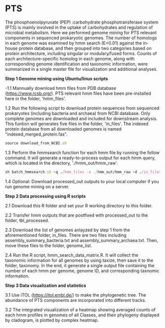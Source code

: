 # PTS
The phosphoenolpyruvate (PEP) :carbohydrate phosphotransferase system (PTS) is mainly involved in the uptake of carbohydrates and regulation of microbial metabolism. Here we performed genome mining for PTS relevant components in sequenced prokaryotic genomes. The number of homologs in each genome was examined by hmm search (E<0.01) against the in-house protein database, and then grouped into two categories based on protein architecture, including singular or modulary/fused forms. Counts of each architecture-specific homolog in each genome, along with corresponding genome identification and taxonomic information, were summarized in a single master file for visualization and additional analyses.<br/>


**Step 1 Genome mining using Ubuntu/linux scripts**

  -1.1 Mannually download hmm files from PDB database (https://www.rcsb.org/). PTS relevant hmm files have been pre-installed here in the folder, 'hmm_files'.
  
  1.2 Run the following script to download protein sequences from sequenced prokaryotes (including bacteria and archaea) from NCBI database. Only complete genomes are downloaded and included for downstream analysis. This funtion will generates five files in the folder, 'in_files'. The indexed protein database from all downloaded genomes is named "indexed_merged_protein.fas".
  
  ```ruby
  source download_from_NCBI.sh
  ```
  
  1.3 Perform the hmmsearch function for each hmm file by running the follow command. It will generate a ready-to-process output for each hmm query, which is located in the directory, './hmm_out/hmm_raw'.

  ```ruby
  sh batch_hmmsearch.sh -q ./hmm_files -o ./hmm_out/hmm_raw -d ./in_files/indexed_merged_protein.faa
  ```
  
  
  1.4 Optional: Download processed_out outputs to your local computer if you run genome mining on a server. <br/>
  
  
  
**Step 2 Data processing using R scripts**
  
  2.1 Download this R folder and set your R working directory to this folder. 
  
  2.2 Transfer hmm outputs that are postfixed with processed_out to the folder, tbl_processed.
  
  2.3 Download the list of genomes anlayzed by step 1 from the aforementioned folder, in_files. There are two files including assembly_summary_bacteria.txt and assembly_summary_archaea.txt. Then, move these files to the folder, genome_list. 
  
  2.4 Run the R script, hmm_search_data_matrix.R. It will collect the taxonomic information for all genomes by using taxize, then save it to the folder, taxonomy. In the end, it generate a single output file containing the number of each hmm per genome, genome ID, and  corresponding taxnomic information.<br/>
  
  
  
**Step 3 Data visualization and statistics**
   
  3.1 Use iTOL (https://itol.embl.de/) to make the phylogenetic tree. The abundance of PTS components are incorporated into different tracks.
   
  3.2 The integrated visualization of a heatmap showing averaged counts of each hmm profiles in genomes of all Classes, and their phylogeny displayed by cladogram, is plotted by complex heatmap.
  

